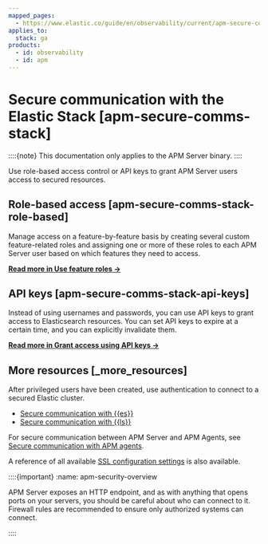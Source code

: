 ```yaml
---
mapped_pages:
  - https://www.elastic.co/guide/en/observability/current/apm-secure-comms-stack.html
applies_to:
  stack: ga
products:
  - id: observability
  - id: apm
---
```


# Secure communication with the Elastic Stack [apm-secure-comms-stack]

::::{note}
This documentation only applies to the APM Server binary.
::::

Use role-based access control or API keys to grant APM Server users access to secured resources.

## Role-based access [apm-secure-comms-stack-role-based]

Manage access on a feature-by-feature basis by creating several custom feature-related roles and assigning one or more of these roles to each APM Server user based on which features they need to access.

[**Read more in Use feature roles →**](/solutions/observability/apm/create-assign-feature-roles-to-apm-server-users.md)

## API keys [apm-secure-comms-stack-api-keys]

Instead of using usernames and passwords, you can use API keys to grant access to Elasticsearch resources. You can set API keys to expire at a certain time, and you can explicitly invalidate them.

[**Read more in Grant access using API keys →**](/solutions/observability/apm/grant-access-using-api-keys.md)

## More resources [_more_resources]

After privileged users have been created, use authentication to connect to a secured Elastic cluster.

* [Secure communication with {{es}}](/solutions/observability/apm/configure-elasticsearch-output.md#apm-securing-communication-elasticsearch)
* [Secure communication with {{ls}}](/solutions/observability/apm/configure-logstash-output.md#apm-configuring-ssl-logstash)

For secure communication between APM Server and APM Agents, see [Secure communication with APM agents](/solutions/observability/apm/secure-communication-with-apm-agents.md).

A reference of all available [SSL configuration settings](/solutions/observability/apm/ssl-tls-settings.md) is also available.

::::{important}
:name: apm-security-overview

APM Server exposes an HTTP endpoint, and as with anything that opens ports on your servers, you should be careful about who can connect to it. Firewall rules are recommended to ensure only authorized systems can connect.

::::

